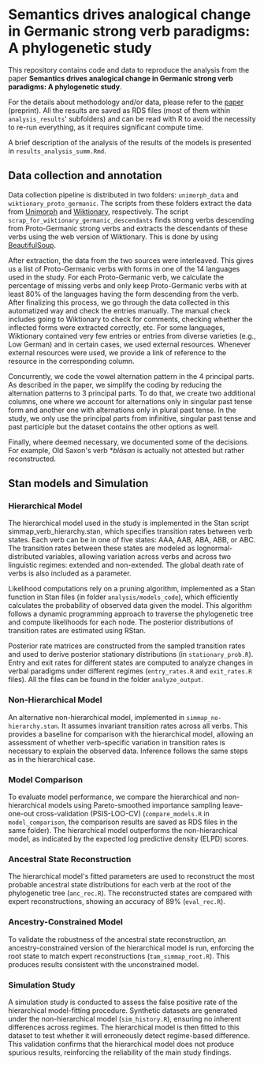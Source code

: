 # Semantics drives analogical change in Germanic strong verb paradigms: A phylogenetic study

This repository contains code and data to reproduce the analysis from the paper **Semantics drives analogical change in Germanic strong verb paradigms: A phylogenetic study**. 

For the details about methodology and/or data, please refer to the [paper](https://arxiv.org/abs/2502.17670) (preprint). All the results are saved as RDS files (most of them within `analysis_results`' subfolders) and can be read with R to avoid the necessity to re-run everything, as it requires significant compute time.

A brief description of the analysis of the results of the models is presented in `results_analysis_summ.Rmd`. 

## Data collection and annotation

Data collection pipeline is distributed in two folders: `unimorph_data` and `wiktionary_proto_germanic`. The scripts from these folders extract the data from [Unimorph](https://unimorph.github.io/) and [Wiktionary](https://www.wiktionary.org/), respectively. The script `scrap_for_wiktionary_germanic_descendants` finds strong verbs descending from Proto-Germanic strong verbs and extracts the descendants of these verbs using the web version of Wiktionary. This is done by using [BeautifulSoup](https://pypi.org/project/beautifulsoup4/). 

After extraction, the data from the two sources were interleaved. This gives us a list of Proto-Germanic verbs with forms in one of the 14 languages used in the study. For each Proto-Germanic verb, we calculate the percentage of missing verbs and only keep Proto-Germanic verbs with at least 80% of the languages having the form descending from the verb. After finalizing this process, we go through the data collected in this automatized way and check the entries manually. The manual check includes going to Wiktionary to check for comments, checking whether the inflected forms were extracted correctly, etc. For some languages, Wiktionary contained very few entries or entries from diverse varieties (e.g., Low German) and in certain cases, we used external resources. Whenever external resources were used, we provide a link of reference to the resource in the corresponding column. 

Concurrently, we code the vowel alternation pattern in the 4 principal parts. As described in the paper, we simplify the coding by reducing the alternation patterns to 3 principal parts. To do that, we create two additional columns, one where we account for alternations only in singular past tense form and another one with alternations only in plural past tense. In the study, we only use the principal parts from infinitive, singular past tense and past participle but the dataset contains the other options as well. 

Finally, where deemed necessary, we documented some of the decisions. For example, Old Saxon's verb *_blāsan_ is actually not attested but rather reconstructed. 

## Stan models and Simulation

### Hierarchical Model

The hierarchical model used in the study is implemented in the Stan script simmap_verb_hierarchy.stan, which specifies transition rates between verb states. Each verb can be in one of five states: AAA, AAB, ABA, ABB, or ABC. The transition rates between these states are modeled as lognormal-distributed variables, allowing variation across verbs and across two linguistic regimes: extended and non-extended. The global death rate of verbs is also included as a parameter.

Likelihood computations rely on a pruning algorithm, implemented as a Stan function in Stan files (in folder `analysis/models_code`), which efficiently calculates the probability of observed data given the model. This algorithm follows a dynamic programming approach to traverse the phylogenetic tree and compute likelihoods for each node. The posterior distributions of transition rates are estimated using RStan.

Posterior rate matrices are constructed from the sampled transition rates and used to derive posterior stationary distributions (in `stationary_prob.R`). Entry and exit rates for different states are computed to analyze changes in verbal paradigms under different regimes (`entry_rates.R` and `exit_rates.R` files). All the files can be found in the folder `analyze_output`.

### Non-Hierarchical Model

An alternative non-hierarchical model, implemented in `simmap_no-hierarchy.stan`. It assumes invariant transition rates across all verbs. This provides a baseline for comparison with the hierarchical model, allowing an assessment of whether verb-specific variation in transition rates is necessary to explain the observed data. Inference follows the same steps as in the hierarchical case.

### Model Comparison

To evaluate model performance, we compare the hierarchical and non-hierarchical models using Pareto-smoothed importance sampling leave-one-out cross-validation (PSIS-LOO-CV) (`compare_models.R` in `model_comparison`, the comparison results are saved as RDS files in the same folder). The hierarchical model outperforms the non-hierarchical model, as indicated by the expected log predictive density (ELPD) scores.

### Ancestral State Reconstruction

The hierarchical model's fitted parameters are used to reconstruct the most probable ancestral state distributions for each verb at the root of the phylogenetic tree (`anc_rec.R`). The reconstructed states are compared with expert reconstructions, showing an accuracy of 89% (`eval_rec.R`).

### Ancestry-Constrained Model

To validate the robustness of the ancestral state reconstruction, an ancestry-constrained version of the hierarchical model is run, enforcing the root state to match expert reconstructions (`tam_simmap_root.R`). This produces results consistent with the unconstrained model.

### Simulation Study

A simulation study is conducted to assess the false positive rate of the hierarchical model-fitting procedure. Synthetic datasets are generated under the non-hierarchical model (`sim_history.R`), ensuring no inherent differences across regimes. The hierarchical model is then fitted to this dataset to test whether it will erroneously detect regime-based difference. This validation confirms that the hierarchical model does not produce spurious results, reinforcing the reliability of the main study findings.
